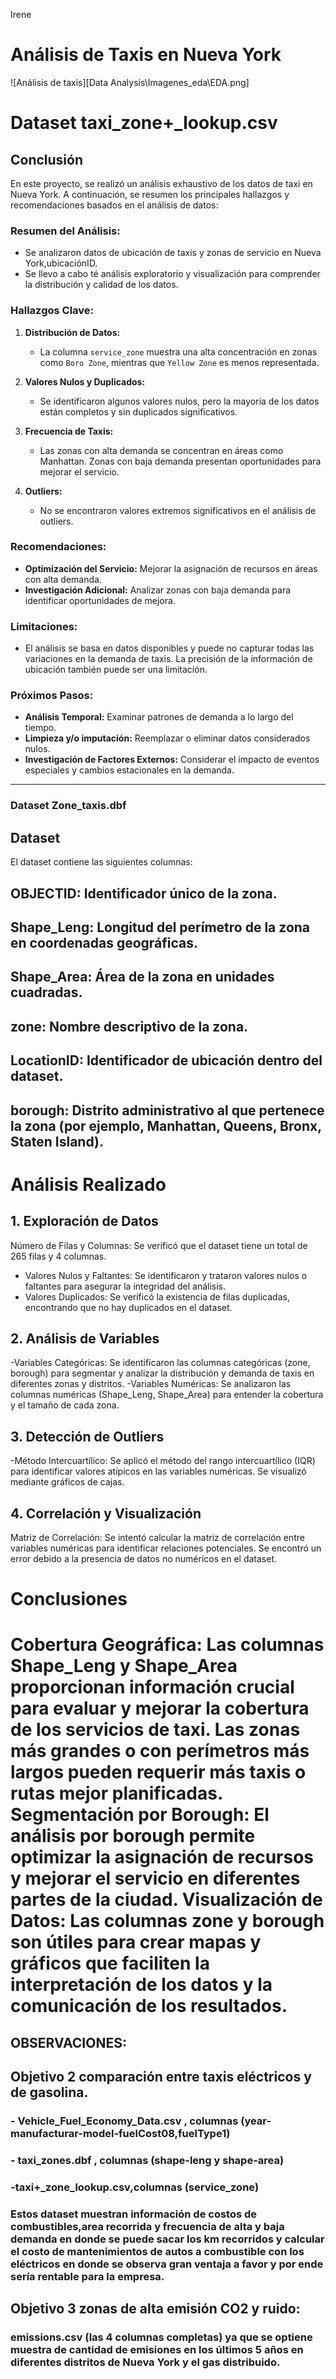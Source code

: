 Irene
# Análisis de Taxis en Nueva York

![Análisis de taxis][Data Analysis\Imagenes_eda\EDA.png]


# Dataset taxi_zone+_lookup.csv
## Conclusión

En este proyecto, se realizó un análisis exhaustivo de los datos de taxi en Nueva York. A continuación, se resumen los principales hallazgos y recomendaciones basados en el análisis de datos:

### **Resumen del Análisis:**
- Se analizaron datos de ubicación de taxis y zonas de servicio en Nueva York,ubicaciónID.
- Se llevo a cabo té análisis exploratorio y visualización para comprender la distribución y calidad de los datos.

### **Hallazgos Clave:**
1. **Distribución de Datos:**
   - La columna `service_zone` muestra una alta concentración en zonas como `Boro Zone`, mientras que `Yellow Zone` es menos representada.
   
2. **Valores Nulos y Duplicados:**
   - Se identificaron algunos valores nulos, pero la mayoría de los datos están completos y sin duplicados significativos.

3. **Frecuencia de Taxis:**
   - Las zonas con alta demanda se concentran en áreas como Manhattan. Zonas con baja demanda presentan oportunidades para mejorar el servicio.

4. **Outliers:**
   - No se encontraron valores extremos significativos en el análisis de outliers.

### **Recomendaciones:**
- **Optimización del Servicio:** Mejorar la asignación de recursos en áreas con alta demanda.
- **Investigación Adicional:** Analizar zonas con baja demanda para identificar oportunidades de mejora.

### **Limitaciones:**
- El análisis se basa en datos disponibles y puede no capturar todas las variaciones en la demanda de taxis. La precisión de la información de ubicación también puede ser una limitación.

### **Próximos Pasos:**
- **Análisis Temporal:** Examinar patrones de demanda a lo largo del tiempo.
- **Limpieza y/o imputación:** Reemplazar o eliminar  datos considerados nulos.
- **Investigación de Factores Externos:** Considerar el impacto de eventos especiales y cambios estacionales en la demanda.

---------------------------------------------------------------------------------------------------------------------------------------------------------------------------------------------------------------------------------------------------

### Dataset Zone_taxis.dbf

## Dataset
El dataset contiene las siguientes columnas:

## OBJECTID: Identificador único de la zona.
## Shape_Leng: Longitud del perímetro de la zona en coordenadas geográficas.
## Shape_Area: Área de la zona en unidades cuadradas.
## zone: Nombre descriptivo de la zona.
## LocationID: Identificador de ubicación dentro del dataset.
## borough: Distrito administrativo al que pertenece la zona (por ejemplo,     Manhattan, Queens, Bronx, Staten Island).


# Análisis Realizado
## 1. Exploración de Datos
Número de Filas y Columnas: Se verificó que el dataset tiene un total de 265 filas y 4 columnas.

- Valores Nulos y Faltantes: Se identificaron y trataron valores nulos o faltantes para asegurar la integridad del análisis.
- Valores Duplicados: Se verificó la existencia de filas duplicadas,      encontrando que no hay duplicados en el dataset.
## 2. Análisis de Variables
-Variables Categóricas: Se identificaron las columnas categóricas (zone, borough) para segmentar y analizar la distribución y demanda de taxis en diferentes zonas y distritos.
-Variables Numéricas: Se analizaron las columnas numéricas (Shape_Leng, Shape_Area) para entender la cobertura y el tamaño de cada zona.
## 3. Detección de Outliers
-Método Intercuartílico: Se aplicó el método del rango intercuartílico (IQR) para identificar valores atípicos en las variables numéricas. Se visualizó mediante gráficos de cajas.
## 4. Correlación y Visualización
Matriz de Correlación: Se intentó calcular la matriz de correlación entre variables numéricas para identificar relaciones potenciales. Se encontró un error debido a la presencia de datos no numéricos en el dataset.

# Conclusiones
Cobertura Geográfica: Las columnas Shape_Leng y Shape_Area proporcionan información crucial para evaluar y mejorar la cobertura de los servicios de taxi. Las zonas más grandes o con perímetros más largos pueden requerir más taxis o rutas mejor planificadas.
Segmentación por Borough: El análisis por borough permite optimizar la asignación de recursos y mejorar el servicio en diferentes partes de la ciudad.
Visualización de Datos: Las columnas zone y borough son útiles para crear mapas y gráficos que faciliten la interpretación de los datos y la comunicación de los resultados.
=======

## OBSERVACIONES:
## Objetivo 2 comparación entre taxis eléctricos y de gasolina.
### - Vehicle_Fuel_Economy_Data.csv , columnas        (year-manufacturar-model-fuelCost08,fuelType1)
### - taxi_zones.dbf , columnas (shape-leng y shape-area)
### -taxi+_zone_lookup.csv,columnas (service_zone)
### Estos dataset muestran información de costos de combustibles,area recorrida y frecuencia de alta y baja demanda en donde se puede sacar los km recorridos y calcular el costo de mantenimientos de autos a combustible con los eléctricos en donde se observa gran ventaja a favor y por ende sería rentable para la empresa.

## Objetivo 3 zonas de alta emisión CO2 y ruido:
### emissions.csv (las 4 columnas completas) ya que se optiene muestra de cantidad de emisiones en los últimos 5 años en diferentes distritos de Nueva York y el gas distribuido.








